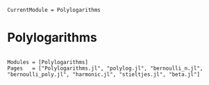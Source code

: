 ```@meta
CurrentModule = Polylogarithms
```

# Polylogarithms

```@index
```

```@autodocs
Modules = [Polylogarithms]
Pages   = ["Polylogarithms.jl", "polylog.jl", "bernoulli_n.jl", "bernoulli_poly.jl", "harmonic.jl", "stieltjes.jl", "beta.jl"]
```
